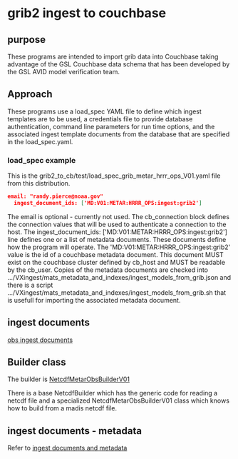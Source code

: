 # grib2 ingest to couchbase

## purpose

These programs are intended to import grib data into Couchbase taking advantage of the GSL Couchbase data schema
that has been developed by the GSL AVID model verification team.


## Approach

These programs use a load_spec YAML file to define which ingest templates are to be used, a credentials file to provide database authentication, command line parameters for run time options, and the associated ingest template documents from the database that are specified in the load_spec.yaml.

### load_spec example

This is the grib2_to_cb/test/load_spec_grib_metar_hrrr_ops_V01.yaml file from this distribution.

```json
email: "randy.pierce@noaa.gov"
  ingest_document_ids: ['MD:V01:METAR:HRRR_OPS:ingest:grib2']
```

The email is optional - currently not used.
The cb_connection block defines the connection values that will be used to authenticate a connection to the host.
The ingest_document_ids: ['MD:V01:METAR:HRRR_OPS:ingest:grib2'] line defines
one or a list of metadata documents. These documents define how the program will operate.
The 'MD:V01:METAR:HRRR_OPS:ingest:grib2' value is the id of a couchbase metadata document.
This document MUST exist on the couchbase cluster defined by cb_host
and MUST be readable by the cb_user. Copies of the metadata documents are checked into
.../VXingest/mats_metadata_and_indexes/ingest_models_from_grib.json and there is a script
.../VXingest/mats_metadata_and_indexes/ingest_models_from_grib.sh that is usefull for importing
the associated metadata document.

## ingest documents

[obs ingest documents](https://github.com/NOAA-GSL/VxIngest/blob/0edaa03be13d75812e19ecf295e952b46d255b8f/mats_metadata_and_indexes/metadata_files/ingest_stations_and_obs_netcdf.json)

## Builder class

The builder is [NetcdfMetarObsBuilderV01](netcdf_builder.py)

There is a base NetcdfBuilder which has the generic code for reading a netcdf file and a specialized NetcdfMetarObsBuilderV01 class which knows how to build from a madis netcdf file.

## ingest documents - metadata

Refer to [ingest documents and metadata](https://github.com/NOAA-GSL/VxIngest/blob/77b73babf031a19ba9623a7fed60de3583c9475b/mats_metadata_and_indexes/metadata_files/README.md#L11)
